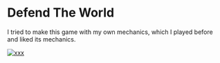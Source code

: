 # Defend The World
 I tried to make this game with my own mechanics, which I played before and liked its mechanics.
 
<a href="https://ibb.co/SfYL6Kk"><img src="https://s4.gifyu.com/images/Adsiz.gif" alt="xxx" border="0"></a>


